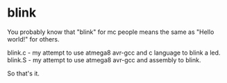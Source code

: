 # blink
You probably know that "blink" for mc people means the same as "Hello world!" for others.

blink.c - my attempt to use atmega8 avr-gcc and c language to blink a led.<br>
blink.S - my attempt to use atmega8 avr-gcc and assembly to blink.

So that's it.
